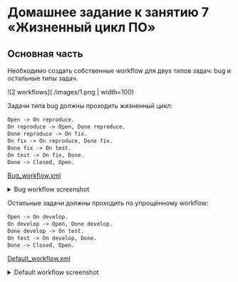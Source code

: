 # Домашнее задание к занятию 7 «Жизненный цикл ПО»

## Основная часть

Необходимо создать собственные workflow для двух типов задач: bug и остальные типы задач. 

![2 workflows](./images/1.png | width=100)

Задачи типа bug должны проходить жизненный цикл:
```jira
Open -> On reproduce.
On reproduce -> Open, Done reproduce.
Done reproduce -> On fix.
On fix -> On reproduce, Done fix.
Done fix -> On test.
On test -> On fix, Done.
Done -> Closed, Open.
```

[Bug_workflow.xml](./files/Bug_workflow.xml)

<details>
<summary>Bug workflow screenshot</summary>

![Bug_workflow](./images/2.png)

</details>

Остальные задачи должны проходить по упрощённому workflow:
```jira
Open -> On develop.
On develop -> Open, Done develop.
Done develop -> On test.
On test -> On develop, Done.
Done -> Closed, Open.
```
[Default_workflow.xml](./files/Default_workflow.xml)

<details>
<summary>Default workflow screenshot</summary>

![Default_workflow](./images/3.png)

</details>
